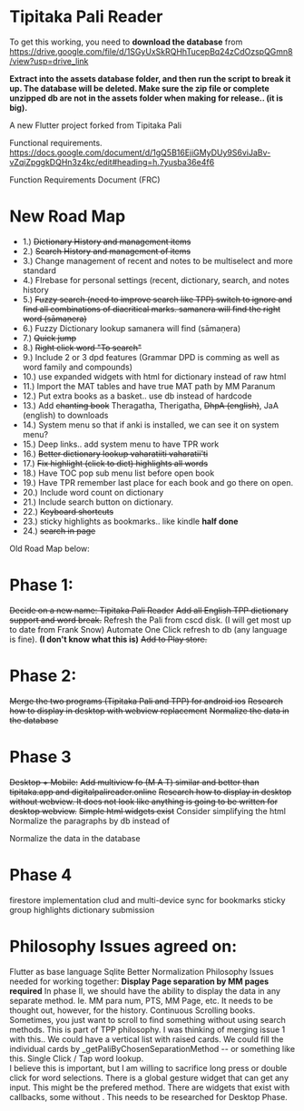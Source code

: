 # Tipitaka Pali Reader

To get this working, you need to **download the database** from https://drive.google.com/file/d/1SGyUxSkRQHhTucepBq24zCdOzspQGmn8/view?usp=drive_link


**Extract into the assets database folder, and then run the script to break it up.  The database will be deleted.  Make sure the zip file or complete unzipped db are not in the assets folder when making for release.. (it is big).**


A new Flutter project forked from Tipitaka Pali

Functional requirements.
https://docs.google.com/document/d/1gQ5B16EjiGMyDUy9S6viJaBv-vZqiZpggkDQHn3z4kc/edit#heading=h.7yusba36e4f6

Function Requirements Document (FRC)



# New Road Map
* 1.)  ~~Dictionary History and management items~~
* 2.)  ~~Search History and management of items~~
* 3.)  Change management of recent and notes to be multiselect and more standard
* 4.)  FIrebase for personal settings (recent, dictionary, search, and notes history
* 5.)  ~~Fuzzy search (need to improve search like TPP)  switch to ignore and find all combinations of diacritical marks.  samanera will find the right word (sāmaṇera)~~
* 6.)  Fuzzy Dictionary lookup  samanera will find (sāmaṇera)
* 7.)  ~~Quick jump~~
* 8.)  ~~Right click word "To search"~~
* 9.)  Include 2 or 3 dpd features (Grammar DPD is comming as well as word family and compounds)
* 10.) use expanded widgets with html for dictionary instead of raw html
* 11.)  Import the MAT tables and have true MAT path by MM Paranum
* 12.) Put extra books as a basket.. use db instead of hardcode
* 13.) Add ~~chanting book~~ Theragatha, Therigatha, ~~DhpA (english)~~, JaA (english)  to downloads
* 14.) System menu so that if anki is installed, we can see it on system menu?
* 15.) Deep links.. add system menu to have TPR work
* 16.) ~~Better dictionary lookup vaharatiiti vaharatii'ti~~
* 17.) ~~Fix highlight (click to dict) highlights all words~~
* 18.) Have TOC pop sub menu list before open book
* 19.) Have TPR remember last place for each book and go there on open.
* 20.) Include word count on dictionary
* 21.) Include search button on dictionary.
* 22.) ~~Keyboard shortcuts~~
* 23.) sticky highlights as bookmarks.. like kindle  **half done**
* 24.) ~~search in page~~

Old Road Map below:

# Phase 1:  
~~Decide on a new name:  Tipitaka Pali Reader~~
~~Add all English TPP dictionary support and word break.~~
Refresh the Pali from cscd disk.  (I will get most up to date from Frank Snow)
Automate One Click refresh to db (any language is fine).  **(I don't know what this is)**
~~Add to Play store.~~

# Phase 2:  
~~Merge the two programs (Tipitaka Pali and TPP) for android ios~~
~~Research how to display in desktop with webview replacement~~
~~Normalize the data in the database~~

# Phase 3
~~Desktop + Mobile:~~
~~Add multiview fo (M A T) similar and better than tipitaka.app and digitalpalireader.online~~
~~Research how to display in desktop without webview.  It does not look like anything is going to be written for desktop webview.~~
~~Simple html widgets exist~~
Consider simplifying the html
Normalize the paragraphs by db instead of <div>
 
Normalize the data in the database

# Phase 4
firestore implementation
   clud and multi-device sync for bookmarks
   sticky group highlights
   dictionary submission
   



# Philosophy Issues agreed on:
Flutter as base language
Sqlite
Better Normalization
Philosophy Issues needed for working together:
 **Display Page separation by MM pages required**
In phase II, we should have the ability to display the data in any separate method.  Ie. MM para num, PTS, MM Page, etc.  It needs to be thought out, however, for the history.
Continuous Scrolling books.  Sometimes, you just want to scroll to find something without using search methods.  This is part of TPP philosophy.
I was thinking of merging issue 1 with this.. We could have a vertical list with raised cards.  We could fill the individual cards by _getPaliByChosenSeparationMethod  -- or something like this.
Single Click / Tap word lookup.  
I believe this is important, but I am willing to sacrifice long press or double click for word selections.  There is a global gesture widget that can get any input.  This might be the prefered method.  There are widgets that exist with callbacks, some without .  This needs to be researched for Desktop Phase.


